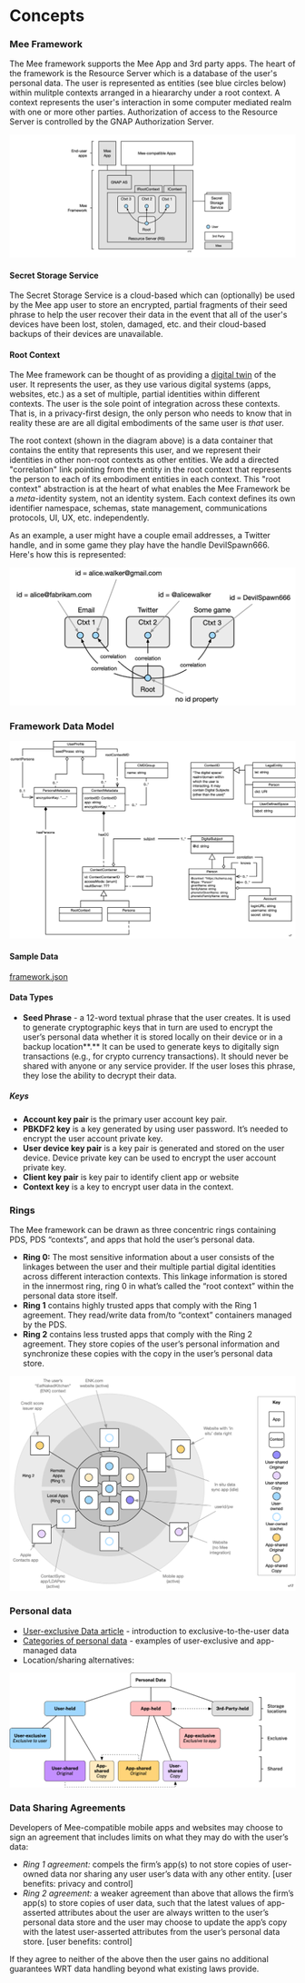 # Concepts

### Mee Framework

The Mee framework supports the Mee App and 3rd party  apps. The heart of the framework is the Resource Server which is a database of the user's personal data. The user is represented as entities (see blue circles below) within mulitple contexts arranged in a hieararchy under a root context. A context represents the user's interaction in some computer mediated realm with one or more other parties. Authorization of access to the Resource Server is controlled by the GNAP Authorization Server.

![architecture](./images/architecture.png)

#### Secret Storage Service

The Secret Storage Service is a cloud-based which can (optionally) be used by the Mee app user to store an encrypted, partial fragments of their seed phrase to help the user recover their data in the event that all of the user's devices have been lost, stolen, damaged, etc. and their cloud-based backups of their devices are unavailable.

#### Root Context

The Mee framework can be thought of as providing a [digital twin](https://en.wikipedia.org/wiki/Digital_twin) of the user. It represents the user, as they use various digital systems (apps, websites, etc.) as a set of multiple, partial identities within different contexts. The user is the sole point of integration across these contexts. That is, in a privacy-first design, the only person who needs to know that in reality these are are all digital embodiments of the same user is *that* user. 

The root context (shown in the diagram above) is a data container that contains the entity that represents this user, and we represent their identities in other non-root  contexts as other entities. We add a directed "correlation" link pointing from the entity in the root context that represents the person to each of its embodiment entities in each context. This "root context" abstraction is at the heart of what enables the Mee Framework be a *meta*-identity system, not an identity system. Each context defines its own identifier namespace, schemas, state management, communications protocols, UI, UX, etc. independently. 

As an example, a user might have a couple email addresses, a Twitter handle, and in some game they play have the handle DevilSpawn666. Here's how this is represented:

![root_context_example](./images/root_context_example.png)





### Framework Data Model

![framework-classes](framework-classes.png)

#### Sample Data

[framework.json](framework.json)

#### Data Types

- **Seed Phrase** - a 12-word textual phrase that the user creates. It is used to generate cryptographic keys that in turn are used to encrypt the user’s personal data whether it is stored locally on their device or in a backup location**.** It can be used to generate keys to digitally sign transactions (e.g., for crypto currency transactions). It should never be shared with anyone or any service provider. If the user loses this phrase, they lose the ability to decrypt their data. 

##### Keys

* **Account key pair** is the primary user account key pair.
* **PBKDF2 key** is a key generated by using user password. It’s needed to encrypt the user account private key.
* **User device key pair** is a key pair is generated and stored on the user device. Device private key can be used to encrypt the user account private key.
* **Client key pair** is key pair to identify client app or website
* **Context key** is a key to encrypt user data in the context.

### Rings

The Mee framework can be drawn as three concentric rings containing PDS, PDS “contexts”, and apps that hold the user’s personal data.

* **Ring 0:** The most sensitive information about a user consists of the linkages between the user and their multiple partial digital identities across different interaction contexts. This linkage information is stored in the innermost ring, ring 0 in what’s called the “root context” within the personal data store itself.
* **Ring 1** contains highly trusted apps that comply with the Ring 1 agreement. They read/write data from/to “context” containers managed by the PDS.
* **Ring 2** contains less trusted apps that comply with the Ring 2 agreement. They store copies of the user’s personal information and synchronize these copies with the copy in the user’s personal data store.

![3 rings v17](./images/3_rings_v17.png)



### Personal data

* [User-exclusive Data article](https://medium.com/meefound/exclusive-self-ownership-9917cb6bdd8c) - introduction to exclusive-to-the-user data
* [Categories of personal data](https://docs.google.com/spreadsheets/d/11F-V793seAon7xqFX2HEqeFhHvxttEUMkKSOrbM0ptc/edit#gid=0) - examples of user-exclusive and app-managed data
* Location/sharing alternatives: 

![F4_location_sharing_and_exclusivity](./images/F4_location_sharing_and_exclusivity.png)

### Data Sharing Agreements

Developers of Mee-compatible mobile apps and websites may choose to sign an agreement that includes limits on what they may do with the user’s data:

* *Ring 1 agreement:* compels the firm’s app(s) to not store copies of user-owned data nor sharing any user  user’s data with any other entity. [user benefits: privacy and control]
* *Ring 2 agreement:* a weaker agreement than above that allows the firm’s app(s) to store copies of user data, such that the latest values of app-asserted attributes about the user are always written to the user’s personal data store and the user may choose to update the app’s copy with the latest user-asserted attributes from the user’s personal data store. [user benefits: control]

If they agree to neither of the above then the user gains no additional guarantees WRT data handling beyond what existing laws provide.